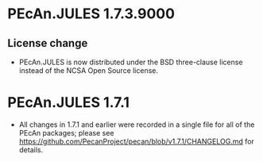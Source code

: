 # PEcAn.JULES 1.7.3.9000

## License change
* PEcAn.JULES is now distributed under the BSD three-clause license instead of the NCSA Open Source license.


# PEcAn.JULES 1.7.1

* All changes in 1.7.1 and earlier were recorded in a single file for all of the PEcAn packages; please see 
https://github.com/PecanProject/pecan/blob/v1.7.1/CHANGELOG.md for details.
